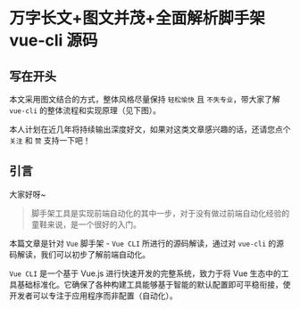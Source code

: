 # 万字长文+图文并茂+全面解析脚手架 vue-cli 源码

## 写在开头

本文采用图文结合的方式，整体风格尽量保持 `轻松愉快` 且 `不失专业`，带大家了解 `vue-cli` 的整体流程和实现原理（见下图）。


本人计划在近几年将持续输出深度好文，如果对这类文章感兴趣的话，还请您点个 `关注` 和 `赞` 支持一下吧！

## 引言

大家好呀~

> 脚手架工具是实现前端自动化的其中一步，对于没有做过前端自动化经验的童鞋来说，是一个很好的入门。

本篇文章是针对 `Vue` 脚手架 - `Vue CLI` 所进行的源码解读，通过对 `vue-cli` 的源码解读，我们可以初步了解前端自动化。

`Vue CLI`  是一个基于 Vue.js 进行快速开发的完整系统，致力于将 Vue 生态中的工具基础标准化。它确保了各种构建工具能够基于智能的默认配置即可平稳衔接，使开发者可以专注于应用程序而非配置（自动化）。

